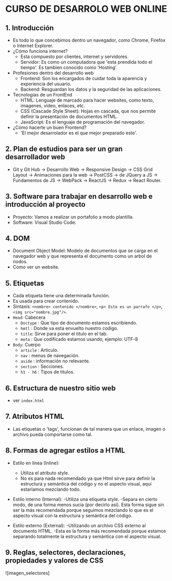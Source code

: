 # CURSO DE DESARROLO WEB ONLINE

## 1. Introducción

- Es todo lo que concebimos dentro un navegador, como Chrome, Firefox o Internet Explorer.
- ¿Cómo funciona internet?
    - Esta compuesto por clientes, internet y servidores.
    - Servidor: Es como un computadora que 'esta prendida todo el tiempo'. Es tambien conocido como 'Hosting'.
- Profesiones dentro del desarrollo web
    - Frontend: Son los encargados de cuidar toda la aparencia y experiencia del usuario.
    - Backend: Resguardan los datos y la seguridad de las aplicaciones.
- Tecnologias de un FrontEnd
    - HTML: Lenguaje de marcado para hacer websites, como texto, imagenes, video, enlaces, etc.
    - CSS (Cascade Style Sheet): Hojas en cascada, que nos permite definir la presentación de documentos HTML.
    - JavaScript: Es el lenguaje de programación del navegador.
- ¿Cómo hacerte un buen Frontend?
    - 'El mejor desarrolador es el que mejor preparado este'.

## 2. Plan de estudios para ser un gran desarrollador web

- Git y Git Hub -> Desarrollo Web -> Responsive Design -> CSS Grid Layout -> Animaciones para la web -> PostCSS -> de JQuery a JS -> Fundamentos de JS -> WebPack -> ReactJS -> Redux -> React Router.

## 3. Software para trabajar en desarrollo web e introducción al proyecto

- Proyecto: Vamos a realizar un portafolio a modo plantilla.
- Software: Visual Studio Code.

## 4. DOM

- Document Object Model: Modelo de documentos que se carga en el navegador web y que representa el documento como un arbol de nodos.
- Como ver un website.

## 5. Etiquetas

- Cada etiqueta tiene una determinada función.
- Es usada para crear contenido.
- Sintaxis: `<nombre> contenido </nombre>`, `<p> Esto es un parrafo </p>`, `<img src="nombre.jpg"/>`.
- `Head`: Cabecera
    - `Doctype` : Que tipo de documento estamos escribiendo.
    - `hmtl` : Donde va esta envuelto nuestro codigo.
    - `title`: Sirve para poner el titulo en el tab.
    - `meta` : Que codificado estamos usando, ejemplo: UTF-8
- `Body`: Cuerpo
    - `article` : Articulo.
    - `nav` : menus de navegación.
    - `aside` : información no relevante.
    - `section` : Secciones.
    - `h1 - h6` : Tipos de titulos.

## 6. Estructura de nuestro sitio web

- ver `index.html`

## 7. Atributos HTML

- Las etiquetas o 'tags', funcionan de tal manera que un enlace, imagen o archivo pueda comportarse como tal.

## 8. Formas de agregar estilos a HTML

- Estilo en línea (Inline):
    - Utiliza el atributo style.
    - No es para nada recomendado ya que Html sirve para definir la estructura y semántica del código y no el aspecto visual, aquí estaríamos mezclando todo.

- Estilo interno (Internal):
    -Utiliza una etiqueta style.
    -Separa en cierto modo, de una forma menos sucia (por decirlo así). Esta forma sigue sin ser la más recomendada porque seguimos mezclando lo que es el aspecto visual con la estructura y semántica del código.

- Estilo externo (External):
    -Utilizando un archivo CSS externo al documento HTML.
    -Esta es la forma más recomendada porque estamos separando totalmente la estructura y semántica con el aspecto visual.

## 9. Reglas, selectores, declaraciones, propiedades y valores de CSS

![imagen_selectores]

